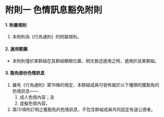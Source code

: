 # 附則一 色情訊息豁免附則

#### 1. 附屬規則

1. 本附則為《行為通則》的附屬規則。

#### 2. 適用範圍

- 本附則僅於某群組在其群組顯眼位置，明文敘述適用之時，適用於該某群組。

#### 3. 豁免部份色情訊息

1. 雖有《行為通則》第16條的規定，本群組成員可發佈屬於以下種類的獲豁免的色情訊息——
    1. 成人色情內容；及
    2. 虛擬色情內容。
2. 第(1)項所訂明之獲豁免的色情訊息，不包含群組成員共同認定有違公德者。
